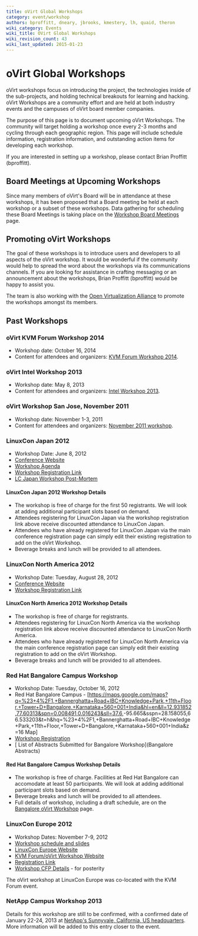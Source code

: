 ```yaml
---
title: oVirt Global Workshops
category: event/workshop
authors: bproffitt, dneary, jbrooks, kmestery, lh, quaid, theron
wiki_category: Events
wiki_title: OVirt Global Workshops
wiki_revision_count: 43
wiki_last_updated: 2015-01-23
---
```


# oVirt Global Workshops

oVirt workshops focus on introducing the project, the technologies inside of the sub-projects, and holding technical breakouts for learning and hacking. oVirt Workshops are a community effort and are held at both industry events and the campuses of oVirt board member companies.

The purpose of this page is to document upcoming oVirt Workshops. The community will target holding a workshop once every 2-3 months and cycling through each geographic region. This page will include schedule information, registration information, and outstanding action items for developing each workshop.

If you are interested in setting up a workshop, please contact Brian Proffitt (bproffitt).

## Board Meetings at Upcoming Workshops

Since many members of oVirt's Board will be in attendance at these workshops, it has been proposed that a Board meeting be held at each workshop or a subset of these workshops. Data gathering for scheduling these Board Meetings is taking place on the [Workshop Board Meetings](/community/events/archives/workshop/workshop-board-meetings/) page.

## Promoting oVirt Workshops

The goal of these workshops is to introduce users and developers to all aspects of the oVirt workshop. It would be wonderful if the community would help to spread the word about the workshops via its communications channels. If you are looking for assistance in crafting messaging or an announcement about the workshops, Brian Proffitt (bproffitt) would be happy to assist you.

The team is also working with the [Open Virtualization Alliance](http://www.openvirtualizationalliance.org/) to promote the workshops amongst its members.

## Past Workshops

### oVirt KVM Forum Workshop 2014

*   Workshop date: October 16, 2014
*   Content for attendees and organizers: [KVM Forum Workshop 2014](/community/events/archives/workshop/kvm-forum-workshop-oct-2014/).

### oVirt Intel Workshop 2013

*   Workshop date: May 8, 2013
*   Content for attendees and organizers: [Intel Workshop 2013](/community/events/archives/workshop/intel-workshop-may-2013/).

### oVirt Workshop San Jose, November 2011

*   Workshop date: November 1-3, 2011
*   Content for attendees and organizers: [November 2011 workshop](/community/events/archives/workshop/workshop-november-2011/).

### LinuxCon Japan 2012

*   Workshop Date: June 8, 2012
*   [Conference Website](https://events.linuxfoundation.org/events/linuxcon-japan)
*   [Workshop Agenda](https://events.linuxfoundation.org/events/linuxcon-japan/ovirt-gluster-workshops)
*   [Workshop Registration Link](http://www.regonline.com/Register/Checkin.aspx?EventID=1099949)
*   [LC Japan Workshop Post-Mortem](/community/events/archives/workshop/lc-japan-workshop-post-mortem/)

#### LinuxCon Japan 2012 Workshop Details

*   The workshop is free of charge for the first 50 registrants. We will look at adding additional participant slots based on demand.
*   Attendees registering for LinuxCon Japan via the workshop registration link above receive discounted attendance to LinuxCon Japan.
*   Attendees who have already registered for LinuxCon Japan via the main conference registration page can simply edit their existing registration to add on the oVirt Workshop.
*   Beverage breaks and lunch will be provided to all attendees.

### LinuxCon North America 2012

*   Workshop Date: Tuesday, August 28, 2012
*   [Conference Website](https://events.linuxfoundation.org/events/linuxcon)
*   [Workshop Registration Link](http://www.regonline.com/Register/Checkin.aspx?EventID=1099953)

#### LinuxCon North America 2012 Workshop Details

*   The workshop is free of charge for registrants.
*   Attendees registering for LinuxCon North America via the workshop registration link above receive discounted attendance to LinuxCon North America.
*   Attendees who have already registered for LinuxCon North America via the main conference registration page can simply edit their existing registration to add on the oVirt Workshop.
*   Beverage breaks and lunch will be provided to all attendees.

### Red Hat Bangalore Campus Workshop

*   Workshop Date: Tuesday, October 16, 2012
*   Red Hat Bangalore Campus - [<https://maps.google.com/maps?q=%23+4%2F1,+Bannerghatta+Road+IBC+Knowledge+Park,+11th+Floor,+Tower+D+Bangalore,+Karnataka+560+001+India&hl=en&ll=12.931852,77.60313&spn=0.008491,0.016243&sll=37.6>,-95.665&sspn=28.158055,66.533203&t=h&hq=%23+4%2F1,+Bannerghatta+Road+IBC+Knowledge+Park,+11th+Floor,+Tower+D+Bangalore,+Karnataka+560+001+India&z=16 Map]
*   [Workshop Registration](http://ovirtbangalore2012.eventbrite.com/)
*   [ List of Abstracts Submitted for Bangalore Workshop](Bangalore Abstracts)

#### Red Hat Bangalore Campus Workshop Details

*   The workshop is free of charge. Facilities at Red Hat Bangalore can accomodate at least 50 participants. We will look at adding additional participant slots based on demand.
*   Beverage breaks and lunch will be provided to all attendees.
*   Full details of workshop, including a draft schedule, are on the [Bangalore oVirt Workshop](/community/events/archives/bangalore-workshop/) page.

### LinuxCon Europe 2012

*   Workshop Dates: November 7-9, 2012
*   [Workshop schedule and slides](/community/events/archives/workshop/linuxcon-europe-2012-workshop-schedule/)
*   [LinuxCon Europe Website](https://events.linuxfoundation.org/events/linuxcon-europe)
*   [KVM Forum/oVirt Workshop Website](https://events.linuxfoundation.org/events/kvm-forum)
*   [Registration Link](http://www.regonline.com/Register/Checkin.aspx?EventID=1032806)
*   [Workshop CFP Details](http://events.linuxfoundation.org/events/kvm-forum/cfp-ovirt) - for posterity

The oVirt workshop at LinuxCon Europe was co-located with the KVM Forum event.

### NetApp Campus Workshop 2013

Details for this workshop are still to be confirmed, with a confirmed date of January 22-24, 2013 at [NetApp's Sunnyvale, California, US headquarters](http://maps.google.com/maps/place?cid=7052473688898245753&q=netapp+headquarters+sunnyvale&hl=en&t=h&cd=1&cad=src:ppiwlink&ei=PLyqT72BNsf9kAXkxpzeBA&sig2=DivLR8aVzWexkjnlAxpuGw&dtab=2). More information will be added to this entry closer to the event.


